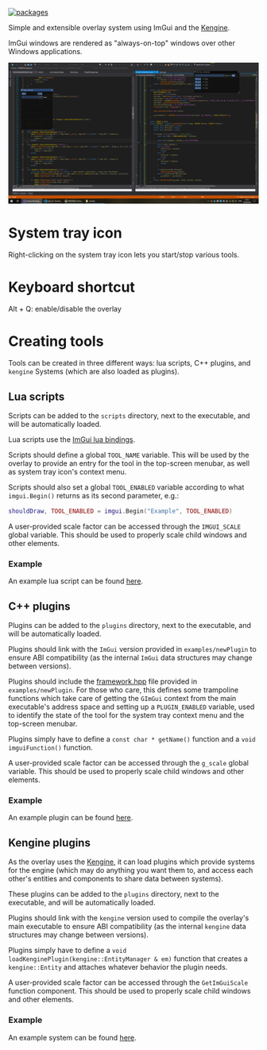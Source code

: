 [![packages](https://github.com/phisko/koverlay/workflows/packages/badge.svg)](https://github.com/phisko/koverlay/actions/workflows/packages.yml)

Simple and extensible overlay system using ImGui and the [Kengine](https://github.com/phisko/kengine).

ImGui windows are rendered as "always-on-top" windows over other Windows applications.

![koverlay](https://github.com/phisko/koverlay/blob/master/screenshot.png)

# System tray icon
Right-clicking on the system tray icon lets you start/stop various tools.

# Keyboard shortcut
Alt + Q: enable/disable the overlay

# Creating tools

Tools can be created in three different ways: lua scripts, C++ plugins, and `kengine` Systems (which are also loaded as plugins).

## Lua scripts

Scripts can be added to the `scripts` directory, next to the executable, and will be automatically loaded.

Lua scripts use the [ImGui lua bindings](https://github.com/patrickriordan/imgui_lua_bindings).

Scripts should define a global `TOOL_NAME` variable. This will be used by the overlay to provide an entry for the tool in the top-screen menubar, as well as system tray icon's context menu.

Scripts should also set a global `TOOL_ENABLED` variable according to what `imgui.Begin()` returns as its second parameter, e.g.:

```lua
shouldDraw, TOOL_ENABLED = imgui.Begin("Example", TOOL_ENABLED)
```

A user-provided scale factor can be accessed through the `IMGUI_SCALE` global variable. This should be used to properly scale child windows and other elements.

### Example

An example lua script can be found [here](examples/example.lua).

## C++ plugins

Plugins can be added to the `plugins` directory, next to the executable, and will be automatically loaded.

Plugins should link with the `ImGui` version provided in `examples/newPlugin` to ensure ABI compatibility (as the internal `ImGui` data structures may change between versions).

Plugins should include the [framework.hpp](examples/newPlugin/framework.hpp) file provided in `examples/newPlugin`. For those who care, this defines some trampoline functions which take care of getting the `GImGui` context from the main executable's address space and setting up a `PLUGIN_ENABLED` variable, used to identify the state of the tool for the system tray context menu and the top-screen menubar.

Plugins simply have to define a `const char * getName()` function and a `void imguiFunction()` function.

A user-provided scale factor can be accessed through the `g_scale` global variable. This should be used to properly scale child windows and other elements.

### Example

An example plugin can be found [here](examples/newPlugin/NewPlugin.cpp).

## Kengine plugins

As the overlay uses the [Kengine](https://github.com/phisko/kengine), it can load plugins which provide systems for the engine (which may do anything you want them to, and access each other's entities and components to share data between systems).

These plugins can be added to the `plugins` directory, next to the executable, and will be automatically loaded.

Plugins should link with the `kengine` version used to compile the overlay's main executable to ensure ABI compatibility (as the internal `kengine` data structures may change between versions).

Plugins simply have to define a `void loadKenginePlugin(kengine::EntityManager & em)` function that creates a `kengine::Entity` and attaches whatever behavior the plugin needs.

A user-provided scale factor can be accessed through the `GetImGuiScale` function component. This should be used to properly scale child windows and other elements.

### Example

An example system can be found [here](examples/newSystem/NewSystem.cpp).
